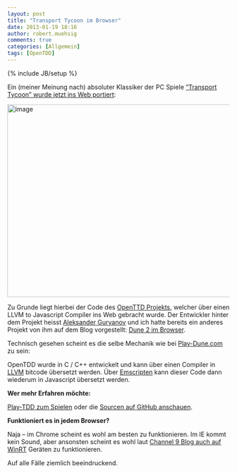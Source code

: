 ```yaml
---
layout: post
title: "Transport Tycoon im Browser"
date: 2013-01-19 18:16
author: robert.muehsig
comments: true
categories: [Allgemein]
tags: [OpenTDD]
---
```

{% include JB/setup %}
<p>Ein (meiner Meinung nach) absoluter Klassiker der PC Spiele <a href="http://play-ttd.com/play/">“Transport Tycoon” wurde jetzt ins Web portiert</a>:</p> <p><a href="http://play-ttd.com/play/"><img title="image" style="border-left-width: 0px; border-right-width: 0px; border-bottom-width: 0px; display: inline; border-top-width: 0px" border="0" alt="image" src="{{BASE_PATH}}/assets/wp-images/image1708.png" width="584" height="437"></a> </p> <p>Zu Grunde liegt hierbei der Code des <a href="http://www.openttd.org">OpenTTD Projekts</a>, welcher über einen LLVM to Javascript Compiler ins Web gebracht wurde. Der Entwickler hinter dem Projekt heisst <a href="https://github.com/caiiiycuk">Aleksander Guryanov</a> und ich hatte bereits ein anderes Projekt von ihm auf dem Blog vorgestellt: <a href="http://code-inside.de/blog/2012/12/01/dune-2-im-browser-ber-einen-c-lvvm-to-javascript-compiler/">Dune 2 im Browser</a>.</p> <p>Technisch gesehen scheint es die selbe Mechanik wie bei <a href="http://play-dune.com/">Play-Dune.com</a> zu sein: </p> <p>OpenTDD wurde in C / C++ entwickelt und kann über einen Compiler in <a href="http://en.wikipedia.org/wiki/LLVM">LLVM</a> bitcode übersetzt werden. Über <a href="https://github.com/kripken/emscripten">Emscripten</a> kann dieser Code dann wiederum in Javascript übersetzt werden.</p> <p><strong>Wer mehr Erfahren möchte:</strong></p> <p><a href="http://play-ttd.com/">Play-TDD zum Spielen</a> oder die <a href="https://github.com/caiiiycuk/play-ttd">Sourcen auf GitHub anschauen</a>.</p> <p><strong>Funktioniert es in jedem Browser?</strong></p> <p>Naja – im Chrome scheint es wohl am besten zu funktionieren. Im IE kommt kein Sound, aber ansonsten scheint es wohl laut <a href="http://channel9.msdn.com/coding4fun/blog/PlayTTD-OpenTTD-Browser-ified">Channel 9 Blog auch auf WinRT</a> Geräten zu funktionieren.</p> <p>Auf alle Fälle ziemlich beeindruckend.</p>
